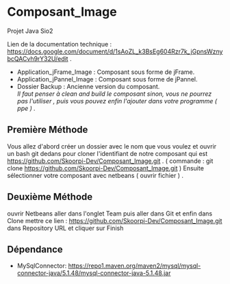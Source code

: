 # Composant_Image
Projet Java Sio2

Lien de la documentation technique : https://docs.google.com/document/d/1sAoZL_k3BsEg604Rzr7k_jGpnsWznybcQACvh9rY32U/edit .

* Application_jFrame_Image : Composant sous forme de jFrame.
* Application_jPannel_Image : Composant sous forme de jPannel.
* Dossier Backup : Ancienne version du composant.                                                                                         
*Il faut penser à clean and build le composant sinon, vous ne pourrez pas l'utiliser , puis vous pouvez enfin l'ajouter dans votre programme ( ppe ) .*
## Première Méthode
Vous allez d'abord créer un dossier avec le nom que vous voulez et ouvrir un bash git dedans pour cloner l'identifiant de notre composant qui est https://github.com/Skoorpi-Dev/Composant_Image.git . ( commande : git clone https://github.com/Skoorpi-Dev/Composant_Image.git )
Ensuite sélectionner votre composant avec netbeans ( ouvrir fichier ) .

## Deuxième Méthode

ouvrir Netbeans aller dans l'onglet Team  puis aller dans Git  et enfin dans Clone  mettre ce lien : https://github.com/Skoorpi-Dev/Composant_Image.git dans Repository URL et cliquer sur Finish

## Dépendance 
* MySqlConnector: https://repo1.maven.org/maven2/mysql/mysql-connector-java/5.1.48/mysql-connector-java-5.1.48.jar 



